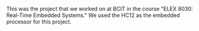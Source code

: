 This was the project that we worked on at BCIT in the course "ELEX 8030:  Real-Time Embedded Systems."  We used the HC12 as the embedded processor for this project.